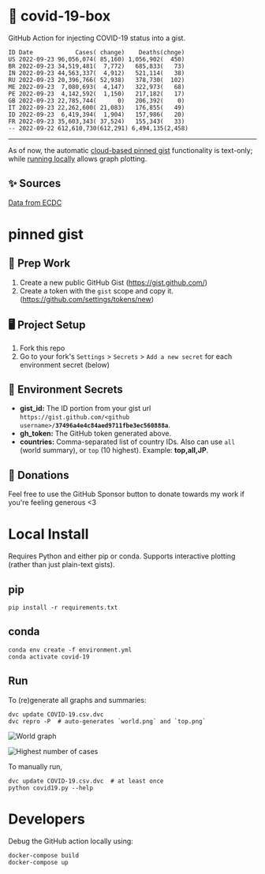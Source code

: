 # 🏥 covid-19-box

GitHub Action for injecting COVID-19 status into a gist.

```
ID Date            Cases( change)    Deaths(chnge)
US 2022-09-23 96,056,074( 85,160) 1,056,902(  450)
BR 2022-09-23 34,519,481(  7,772)   685,833(   73)
IN 2022-09-23 44,563,337(  4,912)   521,114(   38)
RU 2022-09-23 20,396,766( 52,938)   378,730(  102)
ME 2022-09-23  7,080,693(  4,147)   322,973(   68)
PE 2022-09-23  4,142,592(  1,150)   217,182(   17)
GB 2022-09-23 22,785,744(      0)   206,392(    0)
IT 2022-09-23 22,262,600( 21,083)   176,855(   49)
ID 2022-09-23  6,419,394(  1,904)   157,986(   20)
FR 2022-09-23 35,603,343( 37,524)   155,343(   33)
-- 2022-09-22 612,610,730(612,291) 6,494,135(2,458)
```

---

As of now, the automatic [cloud-based pinned gist](#pinned-gist) functionality is text-only;
while [running locally](#local-install) allows graph plotting.

## ✨ Sources

[Data from ECDC](https://www.ecdc.europa.eu/en/publications-data/download-todays-data-geographic-distribution-covid-19-cases-worldwide)

# pinned gist

## 🎒 Prep Work
1. Create a new public GitHub Gist (https://gist.github.com/)
1. Create a token with the `gist` scope and copy it. (https://github.com/settings/tokens/new)

## 🖥 Project Setup
1. Fork this repo
1. Go to your fork's `Settings` > `Secrets` > `Add a new secret` for each environment secret (below)

## 🤫 Environment Secrets
- **gist_id:** The ID portion from your gist url `https://gist.github.com/<github username>/`**`37496a4e4c84aed9711fbe3ec560888a`**.
- **gh_token:** The GitHub token generated above.
- **countries:** Comma-separated list of country IDs. Also can use `all` (world summary), or `top` (10 highest). Example: **top,all,JP**.

## 💸 Donations

Feel free to use the GitHub Sponsor button to donate towards my work if you're feeling generous <3

# Local Install

Requires Python and either pip or conda. Supports interactive plotting (rather than just plain-text gists).

## pip

```
pip install -r requirements.txt
```

## conda

```
conda env create -f environment.yml
conda activate covid-19
```

## Run

To (re)generate all graphs and summaries:

```
dvc update COVID-19.csv.dvc
dvc repro -P  # auto-generates `world.png` and `top.png`
```

![World graph](world.png)

![Highest number of cases](top.png)

To manually run,

```
dvc update COVID-19.csv.dvc  # at least once
python covid19.py --help
```

# Developers

Debug the GitHub action locally using:

```
docker-compose build
docker-compose up
```
